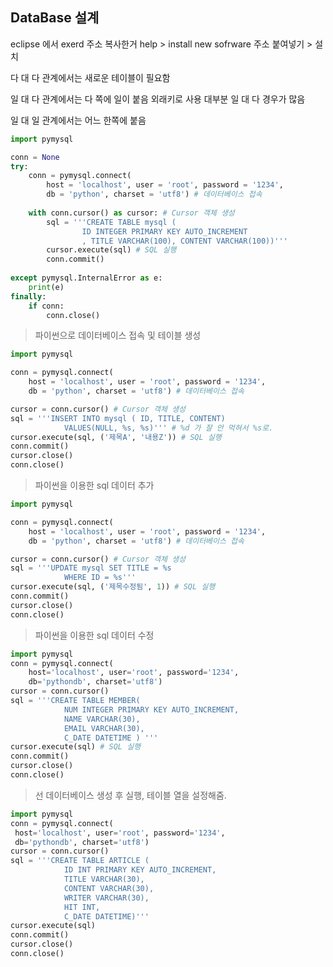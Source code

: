 ## DataBase  설계

eclipse 에서 exerd 주소 복사한거 help > install new sofrware 주소 붙여넣기 > 설치 

다 대 다 관계에서는 새로운 테이블이 필요함 

일 대 다 관계에서는 다 쪽에 일이 붙음 외래키로 사용 대부분 일 대 다 경우가 많음

일 대 일 관계에서는 어느 한쪽에 붙음

```python
import pymysql

conn = None
try:
    conn = pymysql.connect(
        host = 'localhost', user = 'root', password = '1234',
        db = 'python', charset = 'utf8') # 데이터베이스 접속
    
    with conn.cursor() as cursor: # Cursor 객체 생성
        sql = '''CREATE TABLE mysql (
                ID INTEGER PRIMARY KEY AUTO_INCREMENT
                , TITLE VARCHAR(100), CONTENT VARCHAR(100))'''
        cursor.execute(sql) # SQL 실행
		conn.commit()
        
except pymysql.InternalError as e:
    print(e)
finally:
    if conn:
        conn.close()
```

> 파이썬으로 데이터베이스 접속 및 테이블 생성

```python
import pymysql

conn = pymysql.connect(
    host = 'localhost', user = 'root', password = '1234',
    db = 'python', charset = 'utf8') # 데이터베이스 접속

cursor = conn.cursor() # Cursor 객체 생성
sql = '''INSERT INTO mysql ( ID, TITLE, CONTENT)
            VALUES(NULL, %s, %s)'''	# %d 가 잘 안 먹혀서 %s로.
cursor.execute(sql, ('제목A', '내용Z')) # SQL 실행
conn.commit()
cursor.close()
conn.close()
```

> 파이썬을 이용한 sql  데이터 추가

```python
import pymysql

conn = pymysql.connect(
    host = 'localhost', user = 'root', password = '1234',
    db = 'python', charset = 'utf8') # 데이터베이스 접속

cursor = conn.cursor() # Cursor 객체 생성
sql = '''UPDATE mysql SET TITLE = %s
            WHERE ID = %s'''
cursor.execute(sql, ('제목수정됨', 1)) # SQL 실행
conn.commit()
cursor.close()
conn.close()
```

> 파이썬을 이용한 sql  데이터 수정

```PYTHON
import pymysql
conn = pymysql.connect(
    host='localhost', user='root', password='1234',
    db='pythondb', charset='utf8')
cursor = conn.cursor()
sql = '''CREATE TABLE MEMBER(
            NUM INTEGER PRIMARY KEY AUTO_INCREMENT,
            NAME VARCHAR(30),
            EMAIL VARCHAR(30),
            C_DATE DATETIME ) '''
cursor.execute(sql) # SQL 실행
conn.commit()
cursor.close()
conn.close()
```

> 선 데이터베이스 생성 후 실행, 테이블 열을 설정해줌.

```PYTHON
import pymysql
conn = pymysql.connect(
 host='localhost', user='root', password='1234',
 db='pythondb', charset='utf8')
cursor = conn.cursor()
sql = '''CREATE TABLE ARTICLE (
            ID INT PRIMARY KEY AUTO_INCREMENT,
            TITLE VARCHAR(30),
            CONTENT VARCHAR(30),
            WRITER VARCHAR(30),
            HIT INT,
            C_DATE DATETIME)'''
cursor.execute(sql)
conn.commit()
cursor.close()
conn.close()
```

